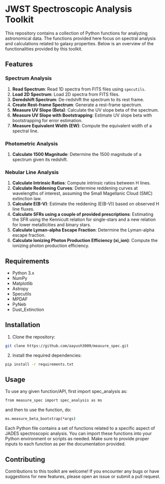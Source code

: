 # JWST Spectroscopic Analysis Toolkit

This repository contains a collection of Python functions for analyzing astronomical data. The functions provided here focus on spectral analysis and calculations related to galaxy properties. Below is an overview of the functionalities provided by this toolkit.

## Features

### Spectrum Analysis

1. **Read Spectrum**: Read 1D spectra from FITS files using `specutils`.
2. **Load 2D Spectrum**: Load 2D spectra from FITS files.
3. **Deredshift Spectrum**: De-redshift the spectrum to its rest frame.
4. **Create Rest-frame Spectrum**: Generate a rest-frame spectrum.
5. **Measure UV Slope (Beta)**: Calculate the UV slope beta of the spectrum.
6. **Measure UV Slope with Bootstrapping**: Estimate UV slope beta with bootstrapping for error estimation.
7. **Measure Equivalent Width (EW)**: Compute the equivalent width of a spectral line.

### Photometric Analysis

1. **Calculate 1500 Magnitude**: Determine the 1500 magnitude of a spectrum given its redshift.

### Nebular Line Analysis

1. **Calculate Intrinsic Ratios**: Compute intrinsic ratios between H lines.
2. **Calculate Reddening Curves**: Determine reddening curves at wavelengths of interest, assuming the Small Magellanic Cloud (SMC) extinction law.
3. **Calculate E(B-V)**: Estimate the reddening (E(B-V)) based on observed H line fluxes.
4. **Calculate SFRs using a couple of provided prescriptions**: Estimating the SFR using the Kennicutt relation for single-stars and a new relation for lower metallicities and binary stars.
5. **Calculate Lyman-alpha Escape Fraction**: Determine the Lyman-alpha escape fraction.
6. **Calculate Ionizing Photon Production Efficiency (xi_ion)**: Compute the ionizing photon production efficiency.

## Requirements

- Python 3.x
- NumPy
- Matplotlib
- Astropy
- Specutils
- MPDAF
- PyNeb
- Dust_Extinction

## Installation

1. Clone the repository:

```bash
git clone https://github.com/aayush3009/measure_spec.git
```

2. Install the required dependencies:
```bash
pip install -r requirements.txt
```

## Usage
To use any given function/API, first import spec_analysis as:
```bash
from measure_spec import spec_analysis as ms
```
and then to use the function, do:
```bash
ms.measure_beta_bootstrap(*args)
```

Each Python file contains a set of functions related to a specific aspect of JADES spectroscopic analysis. You can import these functions into your Python environment or scripts as needed. Make sure to provide proper inputs to each function as per the documentation provided.

## Contributing

Contributions to this toolkit are welcome! If you encounter any bugs or have suggestions for new features, please open an issue or submit a pull request.
